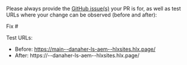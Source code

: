 Please always provide the [GitHub issue(s)](../issues) your PR is for, as well as test URLs where your change can be observed (before and after):

Fix #<gh-issue-id>

Test URLs:
- Before: https://main--danaher-ls-aem--hlxsites.hlx.page/
- After: https://<branch>--danaher-ls-aem--hlxsites.hlx.page/

